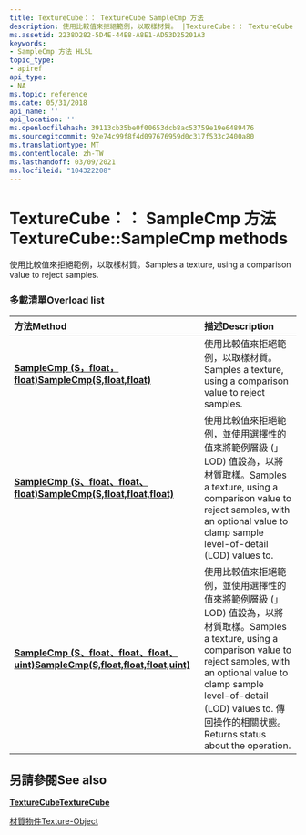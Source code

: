 ```yaml
---
title: TextureCube：： TextureCube SampleCmp 方法
description: 使用比較值來拒絕範例，以取樣材質。 |TextureCube：： TextureCube SampleCmp 方法
ms.assetid: 2238D282-5D4E-44E8-A8E1-AD53D25201A3
keywords:
- SampleCmp 方法 HLSL
topic_type:
- apiref
api_type:
- NA
ms.topic: reference
ms.date: 05/31/2018
api_name: ''
api_location: ''
ms.openlocfilehash: 39113cb35be0f00653dcb8ac53759e19e6489476
ms.sourcegitcommit: 92e74c99f8f4d097676959d0c317f533c2400a80
ms.translationtype: MT
ms.contentlocale: zh-TW
ms.lasthandoff: 03/09/2021
ms.locfileid: "104322208"
---
```

# <a name="texturecubesamplecmp-methods"></a><span data-ttu-id="082c3-105">TextureCube：： SampleCmp 方法</span><span class="sxs-lookup"><span data-stu-id="082c3-105">TextureCube::SampleCmp methods</span></span>

<span data-ttu-id="082c3-106">使用比較值來拒絕範例，以取樣材質。</span><span class="sxs-lookup"><span data-stu-id="082c3-106">Samples a texture, using a comparison value to reject samples.</span></span>

### <a name="overload-list"></a><span data-ttu-id="082c3-107">多載清單</span><span class="sxs-lookup"><span data-stu-id="082c3-107">Overload list</span></span>



| <span data-ttu-id="082c3-108">方法</span><span class="sxs-lookup"><span data-stu-id="082c3-108">Method</span></span>                                                                                   | <span data-ttu-id="082c3-109">描述</span><span class="sxs-lookup"><span data-stu-id="082c3-109">Description</span></span>                                                                                                                                                                           |
|:-----------------------------------------------------------------------------------------|:--------------------------------------------------------------------------------------------------------------------------------------------------------------------------------------|
| [<span data-ttu-id="082c3-110">**SampleCmp (S，float，float)**</span><span class="sxs-lookup"><span data-stu-id="082c3-110">**SampleCmp(S,float,float)**</span></span>](dx-graphics-hlsl-to-samplecmp.md)                        | <span data-ttu-id="082c3-111">使用比較值來拒絕範例，以取樣材質。</span><span class="sxs-lookup"><span data-stu-id="082c3-111">Samples a texture, using a comparison value to reject samples.</span></span><br/>                                                                                                             |
| [<span data-ttu-id="082c3-112">**SampleCmp (S、float、float、float)**</span><span class="sxs-lookup"><span data-stu-id="082c3-112">**SampleCmp(S,float,float,float)**</span></span>](tcube-samplecmp-s-float-float-float-.md)           | <span data-ttu-id="082c3-113">使用比較值來拒絕範例，並使用選擇性的值來將範例層級 (」 LOD) 值設為，以將材質取樣。</span><span class="sxs-lookup"><span data-stu-id="082c3-113">Samples a texture, using a comparison value to reject samples, with an optional value to clamp sample level-of-detail (LOD) values to.</span></span><br/>                                     |
| [<span data-ttu-id="082c3-114">**SampleCmp (S、float、float、float、uint)**</span><span class="sxs-lookup"><span data-stu-id="082c3-114">**SampleCmp(S,float,float,float,uint)**</span></span>](tcube-samplecmp-s-float-float-float-uint-.md) | <span data-ttu-id="082c3-115">使用比較值來拒絕範例，並使用選擇性的值來將範例層級 (」 LOD) 值設為，以將材質取樣。</span><span class="sxs-lookup"><span data-stu-id="082c3-115">Samples a texture, using a comparison value to reject samples, with an optional value to clamp sample level-of-detail (LOD) values to.</span></span> <span data-ttu-id="082c3-116">傳回操作的相關狀態。</span><span class="sxs-lookup"><span data-stu-id="082c3-116">Returns status about the operation.</span></span><br/> |



## <a name="see-also"></a><span data-ttu-id="082c3-117">另請參閱</span><span class="sxs-lookup"><span data-stu-id="082c3-117">See also</span></span>

<dl> <dt>

[<span data-ttu-id="082c3-118">**TextureCube**</span><span class="sxs-lookup"><span data-stu-id="082c3-118">**TextureCube**</span></span>](texturecube.md)
</dt> <dt>

[<span data-ttu-id="082c3-119">材質物件</span><span class="sxs-lookup"><span data-stu-id="082c3-119">Texture-Object</span></span>](dx-graphics-hlsl-to-type.md)
</dt> </dl>

 

 





